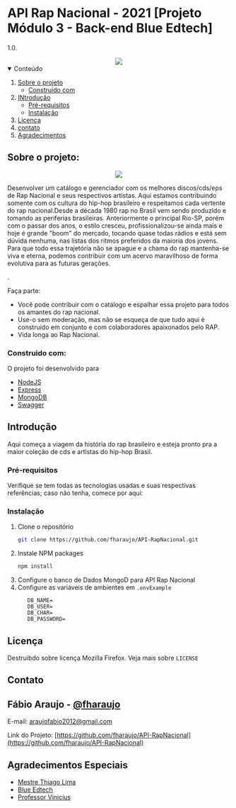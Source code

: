 
# API Rap Nacional - 2021 [Projeto Módulo 3 - Back-end Blue Edtech]
 1.0.
<div style="text-align:center"><img src="https://uploaddeimagens.com.br/images/003/428/050/full/Novo_Projeto.png" /></div>




<!-- TABLE OF CONTENTS -->
<details open="open">
  <summary>Conteúdo</summary>
  <ol>
    <li>
      <a href="#Sobre-o-projeto">Sobre o projeto</a>
      <ul>
        <li><a href="#construido-com">Construído com</a></li>
      </ul>
    </li>
    <li>
      <a href="#getting-started">INtrodução</a>
      <ul>
        <li><a href="#Pré-requisitos">Pré-requisitos</a></li>
        <li><a href="#installation">Instalação</a></li>
      </ul>
    </li>
    <li><a href="#licença">Licença</a></li>
    <li><a href="#contato">contato</a></li>
    <li><a href="#agradecimentos">Agradecimentos</a></li>
  </ol>
</details>


<!-- ABOUT THE PROJECT -->
## Sobre o projeto:

<div style="text-align:center"><img src="https://uploaddeimagens.com.br/images/003/428/071/original/Captura_de_tela_de_2021-09-13_19-55-30.png?1631573781" /></div>

Desenvolver um catálogo e gerenciador com os melhores discos/cds/eps de Rap Nacional e seus respectivos artistas. Aqui estamos contribuindo somente com os cultura do hip-hop brasileiro e respeitamos cada vertente do rap nacional.Desde a década 1980  rap no Brasil vem sendo produzido e tomando as periferias brasileiras. Anteriormente o princiṕal Rio-SP, porém com o passar dos anos, o estilo cresceu, profissionalizou-se ainda mais e hoje é grande "boom" do mercado, tocando quase todas rádios e está sem dúvida nenhuma, nas listas dos ritmos preferidos da maioria dos jovens. Para que todo essa trajetória não se apague e a chama do rap mantenha-se viva e eterna, podemos contribuir com um acervo maravilhoso de forma evolutiva para as futuras gerações.

.

Faça parte:
* Você pode contribuir com o catálogo e espalhar essa projeto para todos os amantes do rap nacional.
*   Use-o sem moderação, mas não se esqueça de que tudo aqui é construido em conjunto e com colaboradores apaixonados pelo RAP.
* Vida longa ao Rap Nacional.

### Construido com:

O projeto foi desenvolvido para 
* [NodeJS](https://nodejs.org)
* [Express](https://expressjs.com)
* [MongoDB](https://www.mongodb.com)
* [Swagger](https://swagger.io)


## Introdução
Aqui começa a viagem da história do rap brasileiro e esteja pronto pra a maior coleção de cds e artistas do hip-hop Brasil.


### Pré-requisitos

Verifique se tem todas as tecnologias usadas e suas respectivas referências; caso
não tenha, comece por aqui:
### Instalação


1. Clone o repositório
   ```sh
   git clone https://github.com/fharaujo/API-RapNacional.git
   ```
2. Instale NPM packages
   ```sh
   npm install
   ```
3. Configure o banco de Dados MongoD para API Rap Nacional
4. Configure as variáveis de ambientes em `.envExample`
   ```JS
      DB_NAME=
      DB_USER=
      DB_CHAR=
      DB_PASSWORD=   
   ```


<!-- LICENSE -->
## Licença

Destruibdo sobre licença Mozilla Firefox. Veja mais sobre `LICENSE` 


<!-- CONTACT -->
## Contato

Fábio Araujo - [@fharaujo](https://www.linkedin.com/in/fharaujo/) 
- 
E-mail: araujofabio2012@gmail.com

Link do Projeto: [https://github.com/fharaujo/API-RapNacional](https://github.com/fharaujo/API-RapNacional)



<!-- ACKNOWLEDGEMENTS -->
## Agradecimentos Especiais
* [Mestre Thiago Lima](https://github.com/codethi)
* [Blue Edtech](https://github.com/blue-edtech)
* [Professor Vinicius](https://github.com/violigon)

